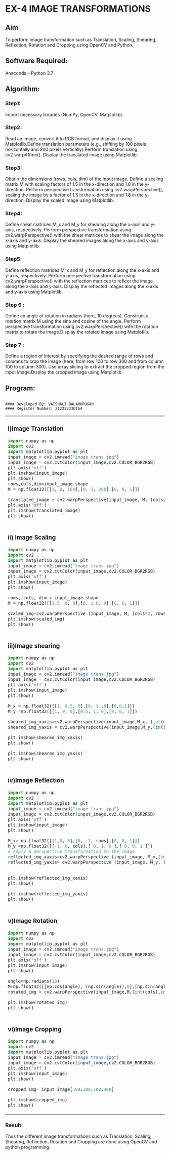 # EX-4 IMAGE TRANSFORMATIONS


## Aim
To perform image transformation such as Translation, Scaling, Shearing, Reflection, Rotation and Cropping using OpenCV and Python.

## Software Required:
Anaconda - Python 3.7

## Algorithm:
### Step1:
Import necessary libraries (NumPy, OpenCV, Matplotlib).
<br>

### Step2:
Read an image, convert it to RGB format, and display it using Matplotlib.Define translation parameters 
(e.g., shifting by 100 pixels horizontally and 200 pixels vertically).Perform translation using cv2.warpAffine().
Display the translated image using Matplotlib.
<br>

### Step3:
Obtain the dimensions (rows, cols, dim) of the input image.
Define a scaling matrix M with scaling factors of 1.5 in the x-direction and 1.8 in the y-direction
.Perform perspective transformation using cv2.warpPerspective(), scaling the image by a factor of 1.5 in the x-direction and 1.8 in the y-direction.
Display the scaled image using Matplotlib.
<br>

### Step4:
Define shear matrices M_x and M_y for shearing along the x-axis and y-axis, respectively.
Perform perspective transformation using cv2.warpPerspective() with the shear matrices to shear the image along the x-axis and y-axis.
Display the sheared images along the x-axis and y-axis using Matplotlib.
<br>

### Step5:
Define reflection matrices M_x and M_y for reflection along the x-axis and y-axis, respectively.
Perform perspective transformation using cv2.warpPerspective() with the reflection matrices to reflect the image along the x-axis and y-axis.
Display the reflected images along the x-axis and y-axis using Matplotlib.
<br>

### Step 6 :
Define an angle of rotation in radians (here, 10 degrees).
Construct a rotation matrix M using the sine and cosine of the angle.
Perform perspective transformation using cv2.warpPerspective() with the rotation matrix to rotate the image.Display the rotated image using Matplotlib.
<br>
### Step 7 :
Define a region of interest by specifying the desired range of rows and columns to crop the image (here, from row 100 to row 300 and from column 100 to column 300).
Use array slicing to extract the cropped region from the input image.Display the cropped image using Matplotlib.
<br>


## Program:
```

#### Developed By: VAISHALI BALAMURUGAN
#### Register Number: 212222230164
```
<table>
  <tr>
   <td width=50%>
     
### i)Image Translation
```python
import numpy as np
import cv2
import matplotlib.pyplot as plt
input_image = cv2.imread("image trans.jpg")
input_image = cv2.cvtColor(input_image,cv2.COLOR_BGR2RGB)
plt.axis('off')
plt.imshow(input_image)
plt.show()
rows,cols,dim=input_image.shape
M = np.float32([[1, 0, 100],[0, 1, 200],[0, 0, 1]])

translated_image = cv2.warpPerspective(input_image, M, (cols, rows))
plt.axis('off')
plt.imshow(translated_image)
plt.show()
```
</td>
<td>
  
### Output:
### i)Image Translation
![1](https://github.com/deepikasrinivasans/IMAGE-TRANSFORMATIONS/assets/119393935/a28e4c6f-3da3-48a0-9a37-53b04c37de11)
</td>
</tr>



<tr>
  <td width=50%>
  
### ii) Image Scaling
```python
import numpy as np
import cv2
import matplotlib.pyplot as plt
input_image = cv2.imread("image trans.jpg")
input_image = cv2.cvtColor(input_image,cv2.COLOR_BGR2RGB)
plt.axis('off')
plt.imshow(input_image)
plt.show()

rows, cols, dim = input_image.shape 
M = np.float32([[1.5, 0, 0],[0, 1.8, 0],[0, 0, 1]])

scaled_img=cv2.warpPerspective (input_image, M, (cols*2, rows*2))
plt.imshow(scaled_img)
plt.show()
```
</td>
<td>
  
### Output:
### ii) Image Scaling
![2](https://github.com/deepikasrinivasans/IMAGE-TRANSFORMATIONS/assets/119393935/f0b45940-2560-4a44-9b26-588dcf9750d1)
</td>
</tr>



<tr>
  <td width=50%>

### iii)Image shearing
```python
import numpy as np
import cv2
import matplotlib.pyplot as plt
input_image = cv2.imread("image trans.jpg")
input_image = cv2.cvtColor(input_image,cv2.COLOR_BGR2RGB)
plt.axis('off')
plt.imshow(input_image)
plt.show()

M_x = np.float32([[1, 0.5, 0],[0, 1 ,0],[0,0,1]])
M_y =np.float32([[1, 0, 0],[0.5, 1, 0],[0, 0, 1]])

sheared_img_xaxis=cv2.warpPerspective(input_image,M_x, (int(cols*1.5), int(rows *1.5)))
sheared_img_yaxis = cv2.warpPerspective(input_image,M_y,(int(cols*1.5), int(rows*1.5)))

plt.imshow(sheared_img_xaxis)
plt.show()

plt.imshow(sheared_img_yaxis)
plt.show()
```
</td>
<td>
  
### Output:
### iii)Image shearing
![3](https://github.com/deepikasrinivasans/IMAGE-TRANSFORMATIONS/assets/119393935/90dcce42-54b6-4cb2-a48c-731b82d307a0)
</td>
</tr>



<tr>
  <td width=50%>

### iv)Image Reflection
```python
import numpy as np
import cv2
import matplotlib.pyplot as plt
input_image = cv2.imread("image trans.jpg")
input_image = cv2.cvtColor(input_image,cv2.COLOR_BGR2RGB)
plt.axis('off')
plt.imshow(input_image)
plt.show()

M_x= np.float32([[1,0, 0],[0, -1, rows],[0, 0, 1]])
M_y =np.float32([[-1, 0, cols],[ 0, 1, 0 ],[ 0, 0, 1 ]])
# Apply a perspective transformation to the image
reflected_img_xaxis=cv2.warpPerspective (input_image, M_x,(int(cols), int(rows)))
reflected_img_yaxis= cv2.warpPerspective (input_image, M_y, (int(cols), int(rows)))

                                         
plt.imshow(reflected_img_xaxis)
plt.show()

plt.imshow(reflected_img_yaxis)
plt.show()
```
</td>
<td>

### Output:
### iv)Image Reflection
![4](https://github.com/deepikasrinivasans/IMAGE-TRANSFORMATIONS/assets/119393935/d938dfd2-b980-4a6a-be3b-c1dbd90a83a4)
</td>
</tr>



<tr>
 <td width=50%>

   ### v)Image Rotation
```python
import numpy as np
import cv2
import matplotlib.pyplot as plt
input_image = cv2.imread("image trans.jpg")
input_image = cv2.cvtColor(input_image,cv2.COLOR_BGR2RGB)
plt.axis('off')
plt.imshow(input_image)
plt.show()

angle=np.radians(10)
M=np.float32([[np.cos(angle),-(np.sin(angle)),0],[np.sin(angle),np.cos(angle),0],[0,0,1]])
rotated_img = cv2.warpPerspective(input_image,M,(int(cols),int(rows)))

plt.imshow(rotated_img)
plt.show()
```
</td>
<td>
  
### Output:
### v)Image Rotation
![5](https://github.com/deepikasrinivasans/IMAGE-TRANSFORMATIONS/assets/119393935/dea3a326-bcc8-454b-9559-2d75c0b81ceb)
</td>
</tr>



<tr>
 <td width=50%>

### vi)Image Cropping
```python
import numpy as np
import cv2
import matplotlib.pyplot as plt
input_image = cv2.imread("image trans.jpg")
input_image = cv2.cvtColor(input_image,cv2.COLOR_BGR2RGB)
plt.axis('off')
plt.imshow(input_image)
plt.show()

cropped_img= input_image[100:300,100:300]

plt.imshow(cropped_img)
plt.show()
```
</td>
<td>
  
### Output:
### vi)Image Cropping
![6](https://github.com/deepikasrinivasans/IMAGE-TRANSFORMATIONS/assets/119393935/c37a135e-61f9-4c1e-acdc-bab53e8fadbe)
</td>
</tr>
</table>

### Result: 

Thus the different image transformations such as Translation, Scaling, Shearing, Reflection, Rotation and Cropping are done using OpenCV and python programming.
